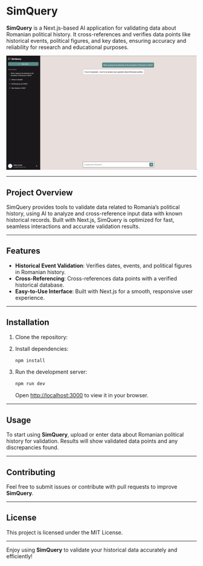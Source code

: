 # SimQuery

**SimQuery** is a Next.js-based AI application for validating data about Romanian political history. It cross-references and verifies data points like historical events, political figures, and key dates, ensuring accuracy and reliability for research and educational purposes.

![SimQuery Snapshot](snapshot_14.11.2024.png)

---

## Project Overview

SimQuery provides tools to validate data related to Romania’s political history, using AI to analyze and cross-reference input data with known historical records. Built with Next.js, SimQuery is optimized for fast, seamless interactions and accurate validation results.

---

## Features

- **Historical Event Validation**: Verifies dates, events, and political figures in Romanian history.
- **Cross-Referencing**: Cross-references data points with a verified historical database.
- **Easy-to-Use Interface**: Built with Next.js for a smooth, responsive user experience.

---

## Installation

1. Clone the repository:

2. Install dependencies:

   ```bash
   npm install
   ```

3. Run the development server:

   ```bash
   npm run dev
   ```

   Open [http://localhost:3000](http://localhost:3000) to view it in your browser.

---

## Usage

To start using **SimQuery**, upload or enter data about Romanian political history for validation. Results will show validated data points and any discrepancies found.

---

## Contributing

Feel free to submit issues or contribute with pull requests to improve **SimQuery**.

---

## License

This project is licensed under the MIT License.

---

Enjoy using **SimQuery** to validate your historical data accurately and efficiently!
